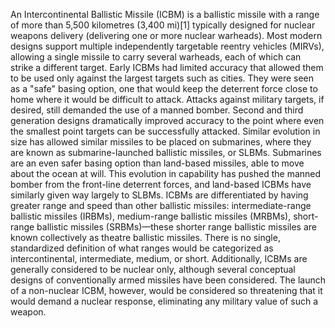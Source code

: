 An Intercontinental Ballistic Missile (ICBM) is a ballistic missile with a range of more than 5,500 kilometres (3,400 mi)[1] typically designed for nuclear weapons delivery (delivering one or more nuclear warheads). Most modern designs support multiple independently targetable reentry vehicles (MIRVs), allowing a single missile to carry several warheads, each of which can strike a different target.  Early ICBMs had limited accuracy that allowed them to be used only against the largest targets such as cities. They were seen as a "safe" basing option, one that would keep the deterrent force close to home where it would be difficult to attack. Attacks against military targets, if desired, still demanded the use of a manned bomber. Second and third generation designs dramatically improved accuracy to the point where even the smallest point targets can be successfully attacked. Similar evolution in size has allowed similar missiles to be placed on submarines, where they are known as submarine-launched ballistic missiles, or SLBMs. Submarines are an even safer basing option than land-based missiles, able to move about the ocean at will. This evolution in capability has pushed the manned bomber from the front-line deterrent forces, and land-based ICBMs have similarly given way largely to SLBMs.  ICBMs are differentiated by having greater range and speed than other ballistic missiles: intermediate-range ballistic missiles (IRBMs), medium-range ballistic missiles (MRBMs), short-range ballistic missiles (SRBMs)—these shorter range ballistic missiles are known collectively as theatre ballistic missiles. There is no single, standardized definition of what ranges would be categorized as intercontinental, intermediate, medium, or short. Additionally, ICBMs are generally considered to be nuclear only, although several conceptual designs of conventionally armed missiles have been considered. The launch of a non-nuclear ICBM, however, would be considered so threatening that it would demand a nuclear response, eliminating any military value of such a weapon.